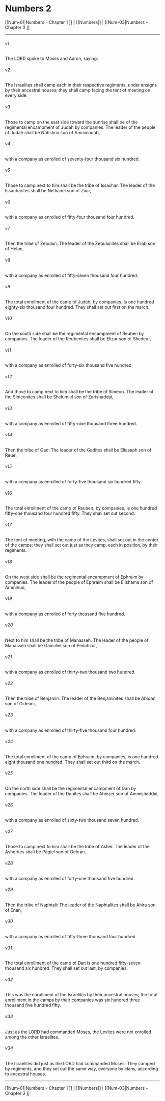 # Numbers 2

[[Num-01|Numbers - Chapter 1 ]] | [[Numbers]] | [[Num-03|Numbers - Chapter 3 ]]
***

###### v1
The LORD spoke to Moses and Aaron, saying:
###### v2
The Israelites shall camp each in their respective regiments, under ensigns by their ancestral houses; they shall camp facing the tent of meeting on every side.
###### v3
Those to camp on the east side toward the sunrise shall be of the regimental encampment of Judah by companies. The leader of the people of Judah shall be Nahshon son of Amminadab,
###### v4
with a company as enrolled of seventy-four thousand six hundred.
###### v5
Those to camp next to him shall be the tribe of Issachar. The leader of the Issacharites shall be Nethanel son of Zuar,
###### v6
with a company as enrolled of fifty-four thousand four hundred.
###### v7
Then the tribe of Zebulun: The leader of the Zebulunites shall be Eliab son of Helon,
###### v8
with a company as enrolled of fifty-seven thousand four hundred.
###### v9
The total enrollment of the camp of Judah, by companies, is one hundred eighty-six thousand four hundred. They shall set out first on the march.
###### v10
On the south side shall be the regimental encampment of Reuben by companies. The leader of the Reubenites shall be Elizur son of Shedeur,
###### v11
with a company as enrolled of forty-six thousand five hundred.
###### v12
And those to camp next to him shall be the tribe of Simeon. The leader of the Simeonites shall be Shelumiel son of Zurishaddai,
###### v13
with a company as enrolled of fifty-nine thousand three hundred.
###### v14
Then the tribe of Gad: The leader of the Gadites shall be Eliasaph son of Reuel,
###### v15
with a company as enrolled of forty-five thousand six hundred fifty.
###### v16
The total enrollment of the camp of Reuben, by companies, is one hundred fifty-one thousand four hundred fifty. They shall set out second.
###### v17
The tent of meeting, with the camp of the Levites, shall set out in the center of the camps; they shall set out just as they camp, each in position, by their regiments.
###### v18
On the west side shall be the regimental encampment of Ephraim by companies. The leader of the people of Ephraim shall be Elishama son of Ammihud,
###### v19
with a company as enrolled of forty thousand five hundred.
###### v20
Next to him shall be the tribe of Manasseh. The leader of the people of Manasseh shall be Gamaliel son of Pedahzur,
###### v21
with a company as enrolled of thirty-two thousand two hundred.
###### v22
Then the tribe of Benjamin: The leader of the Benjaminites shall be Abidan son of Gideoni,
###### v23
with a company as enrolled of thirty-five thousand four hundred.
###### v24
The total enrollment of the camp of Ephraim, by companies, is one hundred eight thousand one hundred. They shall set out third on the march.
###### v25
On the north side shall be the regimental encampment of Dan by companies. The leader of the Danites shall be Ahiezer son of Ammishaddai,
###### v26
with a company as enrolled of sixty-two thousand seven hundred.
###### v27
Those to camp next to him shall be the tribe of Asher. The leader of the Asherites shall be Pagiel son of Ochran,
###### v28
with a company as enrolled of forty-one thousand five hundred.
###### v29
Then the tribe of Naphtali: The leader of the Naphtalites shall be Ahira son of Enan,
###### v30
with a company as enrolled of fifty-three thousand four hundred.
###### v31
The total enrollment of the camp of Dan is one hundred fifty-seven thousand six hundred. They shall set out last, by companies.
###### v32
This was the enrollment of the Israelites by their ancestral houses; the total enrollment in the camps by their companies was six hundred three thousand five hundred fifty.
###### v33
Just as the LORD had commanded Moses, the Levites were not enrolled among the other Israelites.
###### v34
The Israelites did just as the LORD had commanded Moses: They camped by regiments, and they set out the same way, everyone by clans, according to ancestral houses.

***

[[Num-01|Numbers - Chapter 1 ]] | [[Numbers]] | [[Num-03|Numbers - Chapter 3 ]]
